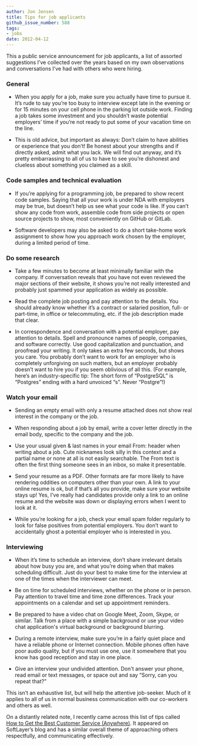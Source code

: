 ```yaml
---
author: Jon Jensen
title: Tips for job applicants
github_issue_number: 588
tags:
- jobs
date: 2012-04-12
---
```


This a public service announcement for job applicants, a list of assorted suggestions I’ve collected over the years based on my own observations and conversations I’ve had with others who were hiring.

### General

- When you apply for a job, make sure you actually have time to pursue it. It’s rude to say you’re too busy to interview except late in the evening or for 15 minutes on your cell phone in the parking lot outside work. Finding a job takes some investment and you shouldn’t waste potential employers’ time if you’re not ready to put some of your vacation time on the line.

- This is old advice, but important as always: Don’t claim to have abilities or experience that you don’t! Be honest about your strengths and if directly asked, admit what you lack. We will find out anyway, and it’s pretty embarrassing to all of us to have to see you’re dishonest and clueless about something you claimed as a skill.

### Code samples and technical evaluation

- If you’re applying for a programming job, be prepared to show recent code samples. Saying that all your work is under NDA with employers may be true, but doesn’t help us see what your code is like. If you can’t show any code from work, assemble code from side projects or open source projects to show, most conveniently on GitHub or GitLab.

- Software developers may also be asked to do a short take-home work assignment to show how you approach work chosen by the employer, during a limited period of time.

### Do some research

- Take a few minutes to become at least minimally familiar with the company. If conversation reveals that you have not even reviewed the major sections of their website, it shows you’re not really interested and probably just spammed your application as widely as possible.

- Read the complete job posting and pay attention to the details. You should already know whether it’s a contract or salaried position, full- or part-time, in office or telecommuting, etc. if the job description made that clear.

- In correspondence and conversation with a potential employer, pay attention to details. Spell and pronounce names of people, companies, and software correctly. Use good capitalization and punctuation, and proofread your writing. It only takes an extra few seconds, but shows you care. You probably don’t want to work for an employer who is completely unforgiving on such matters, but an employer probably doesn’t want to hire you if you seem oblivious of all this. (For example, here’s an industry-specific tip: The short form of “PostgreSQL” is “Postgres” ending with a hard unvoiced “s”. Never “Postgre”!)

### Watch your email

- Sending an empty email with only a resume attached does not show real interest in the company or the job.

- When responding about a job by email, write a cover letter directly in the email body, specific to the company and the job.

- Use your usual given & last names in your email From: header when writing about a job. Cute nicknames look silly in this context and a partial name or none at all is not easily searchable. The From text is often the first thing someone sees in an inbox, so make it presentable.

- Send your resume as a PDF. Other formats are far more likely to have rendering oddities on computers other than your own. A link to your online resume is ok, but if that’s all you provide, make sure your website stays up! Yes, I’ve really had candidates provide only a link to an online resume and the website was down or displaying errors when I went to look at it.

- While you’re looking for a job, check your email spam folder regularly to look for false positives from potential employers. You don’t want to accidentally ghost a potential employer who is interested in you.

### Interviewing

- When it’s time to schedule an interview, don’t share irrelevant details about how busy you are, and what you’re doing when that makes scheduling difficult. Just do your best to make time for the interview at one of the times when the interviewer can meet.

- Be on time for scheduled interviews, whether on the phone or in person. Pay attention to travel time and time zone differences. Track your appointments on a calendar and set up appointment reminders.

- Be prepared to have a video chat on Google Meet, Zoom, Skype, or similar. Talk from a place with a simple background or use your video chat application's virtual background or background blurring.

- During a remote interview, make sure you’re in a fairly quiet place and have a reliable phone or Internet connection. Mobile phones often have poor audio quality, but if you must use one, use it somewhere that you know has good reception and stay in one place.

- Give an interview your undivided attention. Don't answer your phone, read email or text messages, or space out and say “Sorry, can you repeat that?”

This isn’t an exhaustive list, but will help the attentive job-seeker. Much of it applies to all of us in normal business communication with our co-workers and others as well.

On a distantly related note, I recently came across this list of tips called [How to Get the Best Customer Service (Anywhere)](https://web.archive.org/web/20120509130857/http://blog.softlayer.com/2012/how-to-get-the-best-customer-service-anywhere/). It appeared on SoftLayer’s blog and has a similar overall theme of approaching others respectfully, and communicating effectively.
